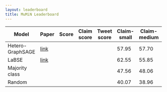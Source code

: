 ```yaml
---
layout: leaderboard
title: MuMiN Leaderboard
---
```


<div class="table-wrapper centered">
<table id="leaderboard" class="sortable fixed centered small-font">
 <thead>
  <tr>
   <th><span data-toggle="tooltip" data-placement="bottom" data-container="body" title="The name of the model">Model</span></th>
   <th><span data-toggle="tooltip" data-placement="bottom" data-container="body" title="URL to the paper in which the model was published">Paper</span></th>
   <th id="score-col"><span data-toggle="tooltip" data-placement="bottom" data-container="body" title="Average of the scores">Score</span></th>
   <th><span data-toggle="tooltip" data-placement="bottom" data-container="body" title="Average of the claim scores">Claim score</span></th>
   <th><span data-toggle="tooltip" data-placement="bottom" data-container="body" title="Average of the tweet scores">Tweet score</span></th>
   <th><span data-toggle="tooltip" data-placement="bottom" data-container="body" title="Macro-average F1-score">Claim-small</span></th>
   <th><span data-toggle="tooltip" data-placement="bottom" data-container="body" title="Macro-average F1-score">Claim-medium</span></th>
   <th><span data-toggle="tooltip" data-placement="bottom" data-container="body" title="Macro-average F1-score">Claim-large</span></th>
   <th><span data-toggle="tooltip" data-placement="bottom" data-container="body" title="Macro-average F1-score">Tweet-small</span></th>
   <th><span data-toggle="tooltip" data-placement="bottom" data-container="body" title="Macro-average F1-score">Tweet-medium</span></th>
   <th><span data-toggle="tooltip" data-placement="bottom" data-container="body" title="Macro-average F1-score">Tweet-large</span></th>
  </tr>
 </thead>
 <tbody>
  <tr>
   <td>Hetero-GraphSAGE</td>
   <td><a href="https://arxiv.org/">link</a></td>
   <td class="score"></td>
   <td class="claim-score"></td>
   <td class="tweet-score"></td>
   <td class="claim small">57.95</td>
   <td class="claim medium">57.70</td>
   <td class="claim large">59.80</td>
   <td class="tweet small">56.05</td>
   <td class="tweet medium">54.10</td>
   <td class="tweet large">61.45</td>
  </tr>
  <tr>
   <td>LaBSE</td>
   <td><a href="https://arxiv.org/">link</a></td>
   <td class="score"></td>
   <td class="claim-score"></td>
   <td class="tweet-score"></td>
   <td class="claim small">62.55</td>
   <td class="claim medium">55.85</td>
   <td class="claim large">57.90</td>
   <td class="tweet small">54.50</td>
   <td class="tweet medium">57.45</td>
   <td class="tweet large">52.80</td>
  </tr>
  <tr>
   <td>Majority class</td>
   <td></td>
   <td class="score"></td>
   <td class="claim-score"></td>
   <td class="tweet-score"></td>
   <td class="claim small">47.56</td>
   <td class="claim medium">48.06</td>
   <td class="claim large">48.13</td>
   <td class="tweet small">48.77</td>
   <td class="tweet medium">48.56</td>
   <td class="tweet large">48.87</td>
  </tr>
  <tr>
   <td>Random</td>
   <td></td>
   <td class="score"></td>
   <td class="claim-score"></td>
   <td class="tweet-score"></td>
   <td class="claim small">40.07</td>
   <td class="claim medium">38.96</td>
   <td class="claim large">38.79</td>
   <td class="tweet small">37.18</td>
   <td class="tweet medium">37.72</td>
   <td class="tweet large">36.90</td>
  </tr>
 </tbody>
</table>
</div>

